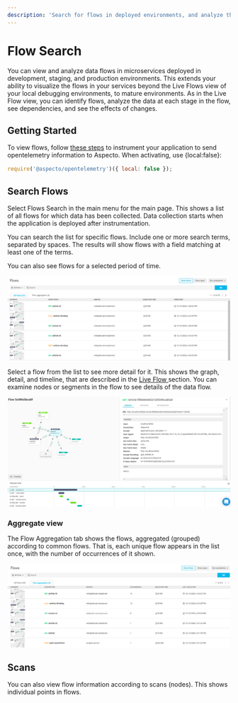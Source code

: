 ```yaml
---
description: 'Search for flows in deployed environments, and analyze them'
---
```


# Flow Search

You can view and analyze data flows in microservices deployed in development, staging, and production environments. This extends your ability to visualize the flows in your services beyond the Live Flows view of your local debugging environments, to mature environments. As in the Live Flow view, you can identify flows, analyze the data at each stage in the flow, see dependencies, and see the effects of changes.

## Getting Started

To view flows, follow [these steps](../install/#configuration) to instrument your application to send opentelemetry information to Aspecto. When activating, use {local:false}:

```javascript
require('@aspecto/opentelemetry')({ local: false });
```



## Search Flows

Select Flows Search in the main menu for the main page. This shows a list of all flows for which data has been collected. Data collection starts when the application is deployed after instrumentation.

You can search the list for specific flows. Include one or more search terms, separated by spaces. The results will show flows with a field matching at least one of the terms.

You can also see flows for a selected period of time. 

![](../.gitbook/assets/2020-12-16-14_02_48-aspecto-flows-search-main%20%281%29.png)

Select a flow from the list to see more detail for it. This shows the graph, detail, and timeline, that are described in the [Live Flow ](../live-debugging/visualize-data-flows/)section. You can examine nodes or segments in the flow to see details of the data flow.

![](../.gitbook/assets/2020-12-16-14_06_23-aspecto-flow-5c08fa5bca0f0cdcbeacf8b4c254c2b6-detail.png)

### Aggregate view

The Flow Aggregation tab shows the flows, aggregated \(grouped\) according to common flows. That is,  each unique flow appears in the list once,  with the number of occurrences of it shown. 

![](../.gitbook/assets/2020-12-16-14_11_59-aspecto-flows-search-aggregation.png)

## Scans

You can also view flow information according to scans  \(nodes\). This shows individual points in flows.

